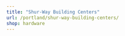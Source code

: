 ```yaml
---
title: "Shur-Way Building Centers"
url: /portland/shur-way-building-centers/
shop: hardware
---
```

